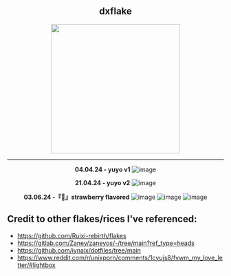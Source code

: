 <h2 align="center">dxflake</h2>
<p align="center"><img src="https://i.imgur.com/2ZrAXlX.png" width=300px></p>
<hr>

<div align="center">

**04.04.24 - yuyo v1**
![image](https://github.com/dxcently/dxflake/assets/84099299/9e3a3df8-b97d-40c1-b74c-c7a5514d19d7)

**21.04.24 - yuyo v2**
![image](https://i.imgur.com/LJG42nP.png)

**03.06.24 -『🍓』strawberry flavored**
![image](https://i.imgur.com/O41u2M4.png)
![image](https://i.imgur.com/O0lybJG.png)
![image](https://i.imgur.com/TOybKU3.png)
</div>

## Credit to other flakes/rices I've referenced:
- https://github.com/Ruixi-rebirth/flakes
- https://gitlab.com/Zaney/zaneyos/-/tree/main?ref_type=heads
- https://github.com/iynaix/dotfiles/tree/main
- https://www.reddit.com/r/unixporn/comments/1cyujs8/fvwm_my_love_letter/#lightbox
